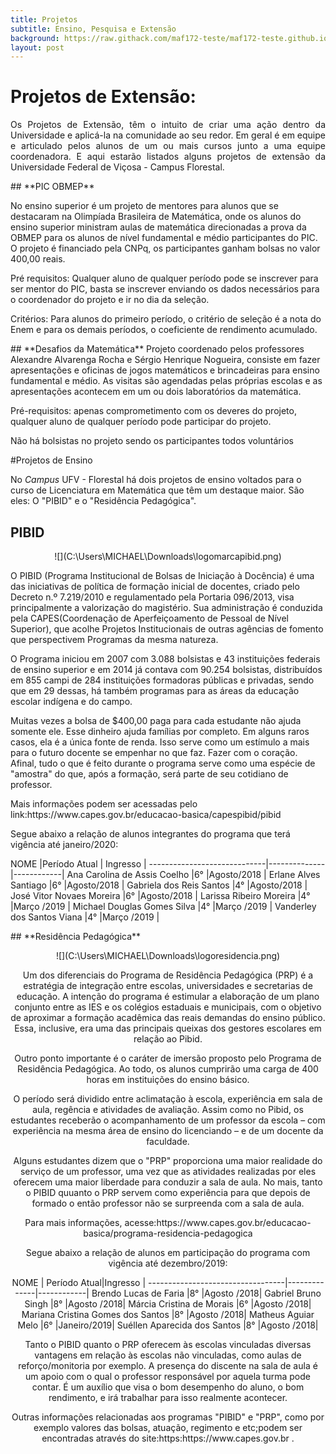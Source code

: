 ```yaml
---
title: Projetos
subtitle: Ensino, Pesquisa e Extensão
background: https://raw.githack.com/maf172-teste/maf172-teste.github.io/master/img/projetos.jpg
layout: post
---
```


# Projetos de Extensão:
<p style="text-align: justify;">
<!--como colocar link e pular linhas-->
 Os Projetos de Extensão, têm o intuito de criar uma ação dentro da Universidade e aplicá-la na comunidade ao seu redor. Em geral é em equipe e articulado pelos alunos de um ou mais cursos junto a uma equipe coordenadora.
  E aqui estarão listados alguns projetos de extensão da Universidade Federal de Viçosa - Campus Florestal.
</p>
## **PIC OBMEP** 

No ensino superior é um projeto de mentores para alunos que se destacaram na Olimpíada Brasileira de Matemática, onde os alunos do ensino superior ministram aulas de matemática direcionadas a prova da OBMEP para os alunos de nível fundamental e médio participantes do PIC. O projeto é financiado pela CNPq, os participantes ganham bolsas no valor 400,00 reais.
<P>
Pré requisitos: Qualquer aluno de qualquer período pode se inscrever para ser mentor do PIC, basta se inscrever enviando os dados necessários para o coordenador do projeto e ir no dia da seleção.
<P>
Critérios: Para alunos do primeiro período, o critério de seleção é a nota do Enem e para os demais períodos, o coeficiente de rendimento acumulado.
<p>
<https://raw.githack.com/maf172-teste/maf172-teste.github.io/master/img/PIC.png>
<p>
## **Desafios da Matemática**
 Projeto coordenado pelos professores Alexandre Alvarenga Rocha e Sérgio Henrique Nogueira, consiste em fazer apresentações e oficinas de jogos matemáticos e brincadeiras para ensino fundamental e médio. As visitas são agendadas pelas próprias escolas e as apresentações acontecem em um ou dois laboratórios da matemática.
<p>
Pré-requisitos: apenas comprometimento com os deveres do projeto, qualquer aluno de qualquer período pode participar do projeto.
<p>
Não há bolsistas no projeto sendo os participantes todos voluntários
<p>
<https://raw.githack.com/maf172-teste/maf172-teste.github.io/master/img/Desafios (1).png>
<p>
#Projetos de Ensino

No *Campus* UFV - Florestal há dois projetos de ensino voltados para o curso de Licenciatura em Matemática que têm um destaque maior. São eles: O "PIBID" e o "Residência Pedagógica".
<p>

## **PIBID**
<center>![](C:\Users\MICHAEL\Downloads\logomarcapibid.png)</center>
<p> O PIBID (Programa Institucional de Bolsas de Iniciação à Docência) é uma das iniciativas de política de formação inicial de docentes, criado pelo Decreto n.º 7.219/2010 e regulamentado pela Portaria 096/2013, visa principalmente a valorização do magistério. Sua administração é conduzida pela CAPES(Coordenação de Aperfeiçoamento de Pessoal de Nível Superior), que acolhe Projetos Institucionais de outras agências de fomento que perspectivem Programas da mesma natureza.</p>
<p>O Programa iniciou em 2007 com 3.088 bolsistas e 43 instituições federais de ensino superior e em 2014 já contava com 90.254 bolsistas, distribuídos em 855 campi de 284 instituições formadoras públicas e privadas, sendo que em 29 dessas, há também programas para as áreas da educação escolar indígena e do campo.</p>
<p>Muitas vezes a bolsa de $400,00 paga para cada estudante não ajuda somente ele. Esse dinheiro ajuda famílias por completo. Em alguns raros casos, ela é a única fonte de renda. Isso serve como um estímulo a mais para o futuro docente se empenhar no que faz. Fazer com o coração. Afinal, tudo o que é feito durante o programa serve como uma espécie de "amostra" do que, após a formação, será parte de seu cotidiano de professor.</p>
<p> Mais informações podem ser acessadas pelo link:https://www.capes.gov.br/educacao-basica/capespibid/pibid </p>

<P>
Segue abaixo a relação de alunos integrantes do programa que terá vigência até janeiro/2020:
<p>
<p>
NOME                         |Período Atual | Ingresso   |
-----------------------------|--------------|------------|
Ana Carolina de Assis Coelho |6°            |Agosto/2018 |
Erlane Alves Santiago        |6°            |Agosto/2018 |
Gabriela dos Reis Santos     |4°            |Agosto/2018 |
José Vitor Novaes Moreira    |6°            |Agosto/2018 |
Larissa Ribeiro Moreira      |4°            |Março /2019 |
Michael Douglas Gomes Silva  |4°            |Março /2019 |
Vanderley dos Santos Viana   |4°            |Março /2019 |

<P>
## **Residência Pedagógica**
<center>![](C:\Users\MICHAEL\Downloads\logoresidencia.png)
<p>Um dos diferenciais do Programa de Residência Pedagógica (PRP) é a estratégia de integração entre escolas, universidades e secretarias de educação. A intenção do programa é estimular a elaboração de um plano conjunto entre as IES e os colégios estaduais e municipais, com o objetivo de aproximar a formação acadêmica das reais demandas do ensino público. Essa, inclusive, era uma das principais queixas dos gestores escolares em relação ao Pibid.
<P>Outro ponto importante é o caráter de imersão proposto pelo Programa de Residência Pedagógica. Ao todo, os alunos cumprirão uma carga de 400 horas em instituições do ensino básico.
<p>O período será dividido entre aclimatação à escola, experiência em sala de aula, regência e atividades de avaliação. Assim como no Pibid, os estudantes receberão o acompanhamento de um professor da escola – com experiência na mesma área de ensino do licenciando – e de um docente da faculdade.
<p>Alguns estudantes dizem que o "PRP" proporciona uma maior realidade do serviço de um professor, uma vez que as atividades realizadas por eles oferecem uma maior liberdade para conduzir a sala de aula. No mais, tanto o PIBID quuanto o PRP servem como experiência para que depois de formado o então professor não se surpreenda com a sala de aula.
<p> Para mais informações, acesse:https://www.capes.gov.br/educacao-basica/programa-residencia-pedagogica
<p> Segue abaixo a relação de alunos em participação do programa com vigência até dezembro/2019:

<p>
NOME                              | Período Atual|Ingresso    |            
----------------------------------|--------------|------------|
Brendo Lucas de Faria             |8°            |Agosto /2018|
Gabriel Bruno Singh               |8°            |Agosto /2018|
Márcia Cristina de Morais         |6°            |Agosto /2018|
Mariana Cristina Gomes dos Santos |8°            |Agosto /2018|
Matheus Aguiar Melo               |6°            |Janeiro/2019|
Suéllen Aparecida dos Santos      |8°            |Agosto /2018|

<p>

<p>Tanto o PIBID quanto o PRP oferecem às escolas vinculadas diversas vantagens em relação às escolas não vinculadas, como aulas de reforço/monitoria por exemplo. A presença do discente na sala de aula é um apoio com o qual o professor responsável por aquela turma pode contar. É um auxílio que visa o bom desempenho do aluno, o bom rendimento, e irá trabalhar para isso realmente acontecer.

<p> Outras informações relacionadas aos programas "PIBID" e "PRP", como por exemplo valores das bolsas, atuação, regimento e etc;podem ser encontradas através do site:https:https://www.capes.gov.br . 
